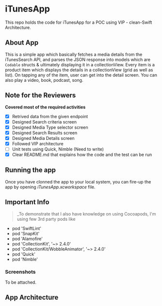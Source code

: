 # iTunesApp
This repo holds the code for iTunesApp for a POC using VIP - clean-Swift Architecture.

## About App

This is a simple app which basically fetches a media details from the iTunesSearch API, and parses the JSON response into models which are `Codable` structs & ultimately displaying it in a collectionView. Every item is a product item which displays the details in a collectionView (grid as well as list). On tapping any of the item, user can get into the detail screen.
You can also play a video, book, podcast, song.

## Note for the Reviewers

**Covered most of the required activities**
- [x] Retrived data from the given endpoint 
- [x] Designed Search criteria screen
- [x] Designed Media Type selector screen
- [x] Designed Search Results screen
- [x] Designed Media Details screen
- [x] Followed VIP architecture
- [ ] Unit tests using Quick, Nimble (Need to write)
- [x] Clear README.md that explains how the code and the test can be run

## Running the app

Once you have clonned the app to your local system, you can fire-up the app by opening _iTunesApp.xcworkspace_ file.

## Important Info 
> _To demonstrate that I also have knowledge on using Cocoapods, I'm using few 3rd party pods like 

- pod 'SwiftLint'
- pod 'SnapKit'
- pod 'Alamofire'  
- pod 'CollectionKit', '~> 2.4.0'
- pod 'CollectionKit/WobbleAnimator', '~> 2.4.0'
- pod 'Quick'
- pod 'Nimble'


### Screenshots

To be attached.



## App Architecture





